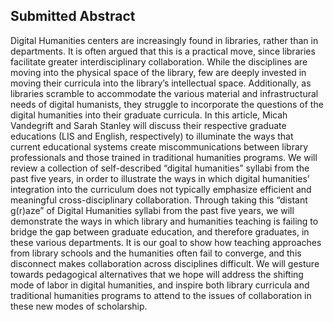 Submitted Abstract
-------------

Digital Humanities centers are increasingly found in libraries, rather than in departments. It is often argued that this is a practical move, since libraries facilitate greater interdisciplinary collaboration. While the disciplines are moving into the physical space of the library, few are deeply invested in moving their curricula into the library’s intellectual space. Additionally, as libraries scramble to accommodate the various material and infrastructural needs of digital humanists, they struggle to incorporate the questions of the digital humanities into their graduate curricula. In this article, Micah Vandegrift and Sarah Stanley will discuss their respective graduate educations (LIS and English, respectively) to illuminate the ways that current educational systems create miscommunications between library professionals and those trained in traditional humanities programs. We will review a collection of self-described “digital humanities” syllabi from the past five years, in order to illustrate the ways in which digital humanities’ integration into the curriculum does not typically emphasize efficient and meaningful cross-disciplinary collaboration. Through taking this “distant g(r)aze” of Digital Humanities syllabi from the past five years, we will demonstrate the ways in which library and humanities teaching is failing to bridge the gap between graduate education, and therefore graduates, in these various departments. It is our goal to show how teaching approaches from library schools and the humanities often fail to converge, and this disconnect makes collaboration across disciplines difficult. We will gesture towards pedagogical alternatives that we hope will address the shifting mode of labor in digital humanities, and inspire both library curricula and traditional humanities programs to attend to the issues of collaboration in these new modes of scholarship.
